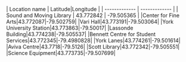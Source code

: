 | Location name | Latitude|Longitude |
| ------------- | ------------- |
| Sound and Moving Library | 43.772842 | -79.505365 | 
|Center for Fine Arts|43.772087|-79.502759|
|Vari Hall|43.773191|-79.503064|
|York University Station|43.773863|-79.50017|
|Lassonde Building|43.774238|-79.505537|
|Bennett Centre for Student Services|43.772345|-79.4980828|
|York Lanes|43.774261|-79.501614|
|Aviva Centre|43.7718|-79.5126|
|Scott Library|43.772342|-79.505551|
|Science Equipment|43.773735|-79.507699|
